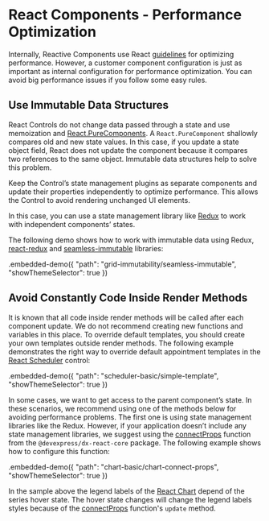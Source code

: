 # React Components - Performance Optimization

Internally, Reactive Components use React [guidelines](https://reactjs.org/docs/optimizing-performance.html) for optimizing performance. However, a customer component configuration is just as important as internal configuration for performance optimization. You can avoid big performance issues if you follow some easy rules.

## Use Immutable Data Structures

React Controls do not change data passed through a state and use memoization and [React.PureComponents](https://reactjs.org/docs/react-api.html#reactpurecomponent). A `React.PureComponent` shallowly compares old and new state values. In this case, if you update a state object field, React does not update the component because it compares two references to the same object. Immutable data structures help to solve this problem.

Keep the Control’s state management plugins as separate components and update their properties independently to optimize performance. This allows the Control to avoid rendering unchanged UI elements.

In this case, you can use a state management library like [Redux](https://redux.js.org/) to work with independent components’ states.

The following demo shows how to work with immutable data using Redux, [react-redux](https://github.com/reduxjs/react-redux) and [seamless-immutable](https://github.com/rtfeldman/seamless-immutable) libraries:

.embedded-demo({ "path": "grid-immutability/seamless-immutable", "showThemeSelector": true })

## Avoid Constantly Code Inside Render Methods

It is known that all code inside render methods will be called after each component update. We do not recommend creating new functions and variables in this place. To override default templates, you should create your own templates outside render methods. The following example demonstrates the right way to override default appointment templates in the [React Scheduler](https://devexpress.github.io/devextreme-reactive/react/scheduler) control:

.embedded-demo({ "path": "scheduler-basic/simple-template", "showThemeSelector": true })

In some cases, we want to get access to the parent component’s state. In these scenarios, we recommend using one of the methods below for avoiding performance problems. The first one is using state management libraries like the Redux. However, if your application doesn’t include any state management libraries, we suggest using the [connectProps](../../../dx-react-core/docs/reference/connect-props.md) function from the `@devexpress/dx-react-core` package. The following example shows how to configure this function:

.embedded-demo({ "path": "chart-basic/chart-connect-props", "showThemeSelector": true })

In the sample above the legend labels of the [React Chart](https://devexpress.github.io/devextreme-reactive/react/chart) depend of the series hover state. The hover state changes will change the legend labels styles because of the [connectProps](../../../dx-react-core/docs/reference/connect-props.md) function's `update` method.
